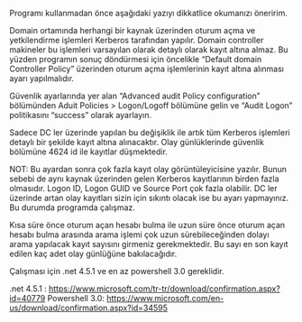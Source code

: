 Programı kullanmadan önce aşağıdaki yazıyı dikkatlice okumanızı öneririm.

Domain ortamında herhangi bir kaynak üzerinden oturum açma ve yetkilendirme işlemleri Kerberos tarafından yapılır. Domain controller makineler bu işlemleri varsayılan olarak detaylı olarak kayıt altına almaz. Bu yüzden programın sonuç döndürmesi için öncelikle “Default domain Controller Policy” üzerinden oturum açma işlemlerinin kayıt altına alınması ayarı yapılmalıdır.

Güvenlik ayarlarında yer alan “Advanced audit Policy configuration” bölümünden Aduit Policies > Logon/Logoff bölümüne gelin ve “Audit Logon”   politikasını “success” olarak ayarlayın.

Sadece DC ler üzerinde yapılan bu değişiklik ile artık tüm Kerberos işlemleri detaylı bir şekilde kayıt altına alınacaktır. Olay günlüklerinde güvenlik bölümüne 4624 id ile kayıtlar düşmektedir.

NOT: Bu ayardan sonra çok fazla kayıt olay görüntüleyicisine yazılır.  Bunun sebebi de aynı kaynak üzerinden gelen Kerberos kayıtlarının birden fazla olmasıdır.  Logon ID, Logon GUID ve Source Port çok fazla olabilir. DC ler üzerinde artan olay kayıtları sizin için sıkıntı olacak ise bu ayarı yapmayınız. Bu durumda programda çalışmaz.

Kısa süre önce oturum açan hesabı bulma ile uzun süre önce oturum açan hesabı bulma arasında arama işlemi çok uzun sürebileceğinden dolayı arama yapılacak kayıt sayısını girmeniz gerekmektedir. Bu sayı en son kayıt edilen kaç adet olay günlüğüne bakılacağıdır.

Çalışması için .net 4.5.1 ve en az powershell 3.0 gereklidir.

.net 4.5.1 :
https://www.microsoft.com/tr-tr/download/confirmation.aspx?id=40779
Powershell 3.0:
https://www.microsoft.com/en-us/download/confirmation.aspx?id=34595
